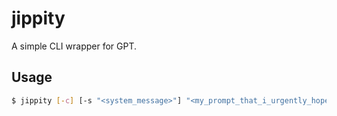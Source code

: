 # jippity

A simple CLI wrapper for GPT.

## Usage

```sh
$ jippity [-c] [-s "<system_message>"] "<my_prompt_that_i_urgently_hope_my_ai_overlords_can_answer_satisfactorily>"
```
